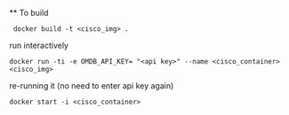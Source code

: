 ** To build 
```shell
 docker build -t <cisco_img> . 
 ```

run interactively
```shell
docker run -ti -e OMDB_API_KEY= "<api key>" --name <cisco_container> <cisco_img>
```

re-running it (no need to enter api key again)
```shell
docker start -i <cisco_container>
```
